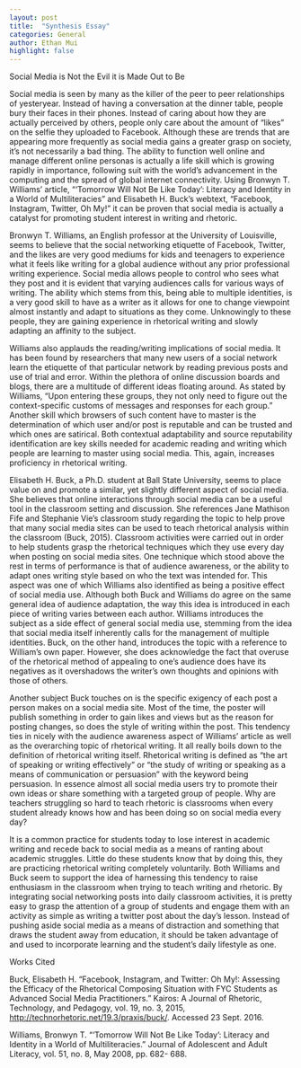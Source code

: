 ```yaml
---
layout: post
title:  "Synthesis Essay"
categories: General
author: Ethan Mui
highlight: false
---
```


Social Media is Not the Evil it is Made Out to Be

Social media is seen by many as the killer of the peer to peer relationships of yesteryear. Instead of having a conversation at the dinner table, people bury their faces in their phones. Instead of caring about how they are actually perceived by others, people only care about the amount of “likes” on the selfie they uploaded to Facebook. Although these are trends that are appearing more frequently as social media gains a greater grasp on society, it’s not necessarily a bad thing. The ability to function well online and manage different online personas is actually a life skill which is growing rapidly in importance, following suit with the world’s advancement in the computing and the spread of global internet connectivity. Using Bronwyn T. Williams’ article, “‘Tomorrow Will Not Be Like Today’: Literacy and Identity in a World of Multiliteracies” and Elisabeth H. Buck’s webtext, “Facebook, Instagram, Twitter, Oh My!” it can be proven that social media is actually a catalyst for promoting student interest in writing and rhetoric. 
	
Bronwyn T. Williams, an English professor at the University of Louisville, seems to believe that the social networking etiquette of Facebook, Twitter, and the likes are very good mediums for kids and teenagers to experience what it feels like writing for a global audience without any prior professional writing experience. Social media allows people to control who sees what they post and it is evident that varying audiences calls for various ways of writing. The ability which stems from this, being able to multiple identities, is a very good skill to have as a writer as it allows for one to change viewpoint almost instantly and adapt to situations as they come. Unknowingly to these people, they are gaining experience in rhetorical writing and slowly adapting an affinity to the subject.
	
Williams also applauds the reading/writing implications of social media. It has been found by researchers that many new users of a social network learn the etiquette of that particular network by reading previous posts and use of trial and error. Within the plethora of online discussion boards and blogs, there are a multitude of different ideas floating around. As stated by Williams, “Upon entering these groups, they not only need to figure out the context-specific customs of messages and responses for each group.” Another skill which browsers of such content have to master is the determination of which user and/or post is reputable and can be trusted and which ones are satirical. Both contextual adaptability and source reputability identification are key skills needed for academic reading and writing which people are learning to master using social media. This, again, increases proficiency in rhetorical writing.

Elisabeth H. Buck, a Ph.D. student at Ball State University, seems to place value on and promote a similar, yet slightly different aspect of social media. She believes that online interactions through social media can be a useful tool in the classroom setting and discussion. She references Jane Mathison Fife and Stephanie Vie’s classroom study regarding the topic to help prove that many social media sites can be used to teach rhetorical analysis within the classroom (Buck, 2015). Classroom activities were carried out in order to help students grasp the rhetorical techniques which they use every day when posting on social media sites. One technique which stood above the rest in terms of performance is that of audience awareness, or the ability to adapt ones writing style based on who the text was intended for. This aspect was one of which Williams also identified as being a positive effect of social media use. 
Although both Buck and Williams do agree on the same general idea of audience adaptation, the way this idea is introduced in each piece of writing varies between each author. Williams introduces the subject as a side effect of general social media use, stemming from the idea that social media itself inherently calls for the management of multiple identities. Buck, on the other hand, introduces the topic with a reference to William’s own paper. However, she does acknowledge the fact that overuse of the rhetorical method of appealing to one’s audience does have its negatives as it overshadows the writer’s own thoughts and opinions with those of others.

Another subject Buck touches on is the specific exigency of each post a person makes on a social media site. Most of the time, the poster will publish something in order to gain likes and views but as the reason for posting changes, so does the style of writing within the post. This tendency ties in nicely with the audience awareness aspect of Williams’ article as well as the overarching topic of rhetorical writing. It all really boils down to the definition of rhetorical writing itself. Rhetorical writing is defined as “the art of speaking or writing effectively” or “the study of writing or speaking as a means of communication or persuasion” with the keyword being persuasion. In essence almost all social media users try to promote their own ideas or share something with a targeted group of people. Why are teachers struggling so hard to teach rhetoric is classrooms when every student already knows how and has been doing so on social media every day?

It is a common practice for students today to lose interest in academic writing and recede back to social media as a means of ranting about academic struggles. Little do these students know that by doing this, they are practicing rhetorical writing completely voluntarily. Both Williams and Buck seem to support the idea of harnessing this tendency to raise enthusiasm in the classroom when trying to teach writing and rhetoric. By integrating social networking posts into daily classroom activities, it is pretty easy to grasp the attention of a group of students and engage them with an activity as simple as writing a twitter post about the day’s lesson. Instead of pushing aside social media as a means of distraction and something that draws the student away from education, it should be taken advantage of and used to incorporate learning and the student’s daily lifestyle as one.  















Works Cited

Buck, Elisabeth H. “Facebook, Instagram, and Twitter: Oh My!: Assessing the Efficacy of the 
Rhetorical Composing Situation with FYC Students as Advanced Social Media Practitioners.” Kairos: A Journal of Rhetoric, Technology, and Pedagogy, vol. 19, no. 3, 2015, 
http://technorhetoric.net/19.3/praxis/buck/. Accessed 23 Sept. 2016.

Williams, Bronwyn T. “‘Tomorrow Will Not Be Like Today’: Literacy and Identity in a World of 
Multiliteracies.” Journal of Adolescent and Adult Literacy, vol. 51, no. 8, May 2008, pp. 682-
688.

